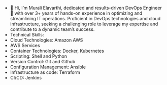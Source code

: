 - 👋 Hi, I’m Murali Elavarthi, dedicated and results-driven DevOps Engineer 🌱 with over 3+ years of hands-on experience in optimizing and streamlining IT operations. Proficient in DevOps technologies and cloud infrastructure, seeking a challenging role to leverage my expertise and contribute to a dynamic team’s success.
- Technical Skills:
- Cloud Technologies: Amazon AWS
- AWS Services
- Container Technologies: Docker, Kubernetes
- Scripting: Shell and Python
- Version Control: Git and Github
- Configuration Management: Ansible
- Infrastructure as code: Terraform
- CI/CD: Jenkins

